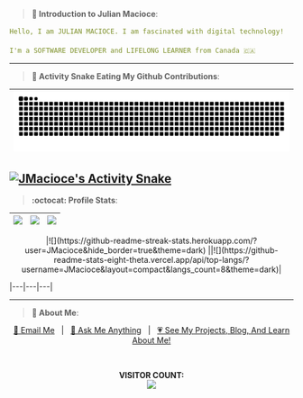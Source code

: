 <!-- <p align="center"><a href="https://jmacioce.github.io/"><img height="60%" alt="Hello, I'm Julian. I am fascinated by digital technology!" src="./assets/readme-header.png"/></a></p>
 -->
 > **👋 Introduction to Julian Macioce**:
 > 
```yaml
Hello, I am JULIAN MACIOCE. I am fascinated with digital technology!

I'm a SOFTWARE DEVELOPER and LIFELONG LEARNER from Canada 🇨🇦
```
---


<!-- | <a href="https://github.com/JMacioce?tab=repositories"><img align="center" src="https://github-readme-stats.vercel.app/api?username=JMacioce&show_icons=true&theme=tokyonight&hide_border=true" alt="Julian's github stats" /> | </a> <a href="https://github.com/JMacioce?tab=repositories"><img align="center" src="https://github-readme-stats.vercel.app/api/top-langs/?username=JMacioce&langs_count=8&layout=compact&theme=tokyonight&hide_border=true" /></a> |
| ------------- | ------------- | -->

> **🐍 Activity Snake Eating My Github Contributions**:

|![Animation](https://raw.githubusercontent.com/jmacioce/jmacioce/output/github-contribution-grid-snake-dark.svg#gh-dark-mode-only)|
|---|
[![JMacioce's Activity Snake](https://github.com/JMacioce/JMacioce/actions/workflows/main.yml/badge.svg)](https://github.com/JMacioce/JMacioce/actions/workflows/main.yml)
---

> **:octocat: Profile Stats**:

<!-- ![banner](https://user-images.githubusercontent.com/109308073/202793525-b2d35c97-1687-46ed-a44a-86504d86c81c.png) -->
|![](http://github-profile-summary-cards.vercel.app/api/cards/stats?username=JMacioce&theme=github_dark) |![](http://github-profile-summary-cards.vercel.app/api/cards/repos-per-language?username=JMacioce&langs_count=8&theme=github_dark) |![](http://github-profile-summary-cards.vercel.app/api/cards/most-commit-language?username=JMacioce&theme=github_dark&langs_count=8)|
|---|---|---|

<!-- <p align="center">
<img align="center" src="http://github-profile-summary-cards.vercel.app/api/cards/profile-details?username=JMacioce&theme=github_dark" alt="Julian's github stats"/></p> -->
<p align="center">
|![](https://github-readme-streak-stats.herokuapp.com/?user=JMacioce&hide_border=true&theme=dark) ||![](https://github-readme-stats-eight-theta.vercel.app/api/top-langs/?username=JMacioce&layout=compact&langs_count=8&theme=dark)|</p>
|---|---|---|


<!-- |![](http://github-profile-summary-cards.vercel.app/api/cards/productive-time?username=JMacioce&theme=github_dark&utcOffset=8)| -->
<!-- ---
> **✍️ Favourite Quotes**:

[![Readme Quotes](https://quotes-github-readme.vercel.app/api?type=horizontal&theme=dark)](https://github.com/JMacioce/github-readme-quotes) -->
---
> **💬 About Me**:
<p align="center"><a href="mailto:jjmacioce@hotmail.com" target="_blank">📩 Email Me</a>&nbsp;&nbsp;&nbsp;|&nbsp;&nbsp;&nbsp;<a href="https://github.com/JMacioce/JMacioce/issues" target="_blank">💬 Ask Me Anything</a>&nbsp;&nbsp;&nbsp;|&nbsp;&nbsp;&nbsp;<a href="https://jmacioce.github.io/" target="_blank">💗 See My Projects, Blog, And Learn About Me!</a></p><br>

<p align="center"> 
  <strong>VISITOR COUNT:</strong><br><img src="https://profile-counter.glitch.me/jmacioce/count.svg"/>
</p>

<!-- [![@jmacioce's Holopin board](https://holopin.io/api/user/board?user=jmacioce)](https://holopin.io/@jmacioce) -->

<!-- ![](https://media0.giphy.com/media/3otPorWLQJq5GmHRtu/giphy.gif) -->




